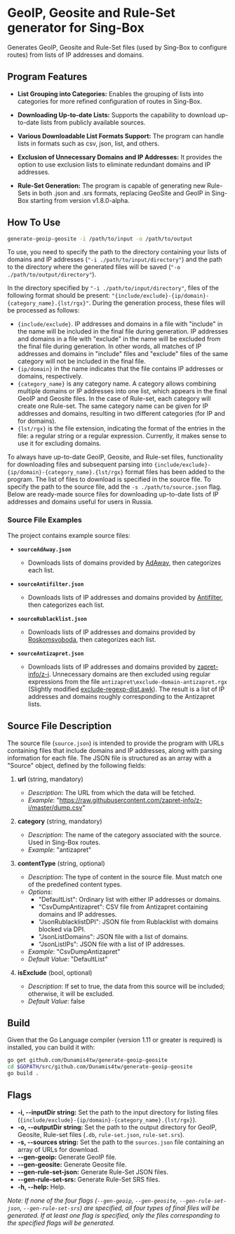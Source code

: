 # GeoIP, Geosite and Rule-Set generator for Sing-Box

Generates GeoIP, Geosite and Rule-Set files (used by Sing-Box to configure routes) from lists of IP addresses and domains.

<!--
# Генератор Geoip и Geosite для Sing-Box

Генерирует файлы GeoIP и Geosite (используются Sing-Box'ом для настройки маршрутов) из списков IP-адресов и доменов.
-->

## Program Features

- **List Grouping into Categories:** Enables the grouping of lists into categories for more refined configuration of routes in Sing-Box.

- **Downloading Up-to-date Lists:** Supports the capability to download up-to-date lists from publicly available sources.

- **Various Downloadable List Formats Support:** The program can handle lists in formats such as csv, json, list, and others.

- **Exclusion of Unnecessary Domains and IP Addresses:** It provides the option to use exclusion lists to eliminate redundant domains and IP addresses.

- **Rule-Set Generation:** The program is capable of generating new Rule-Sets in both .json and .srs formats, replacing GeoSite and GeoIP in Sing-Box starting from version v1.8.0-alpha.

<!-- 
## Возможности программы

- **Группировка списков в категории:** Позволяет объединять списки в категории для более тонкой настройки маршрутов в Sing-Box.

- **Загрузка актуальных списков:** Поддерживает возможность загружать актуальные списки из общедоступных источников.

- **Поддержка различных форматов загружаемых списков:** Программа способна обрабатывать списки в форматах csv, json, list и других.

- **Исключение ненужных доменов и IP-адресов:** Предоставляет возможность использовать списки исключений для исключения избыточных доменов и IP-адресов.

- Генерация Rule-Set: программа способна генерировать новые Rule-Set в форматах .json и .srs (пришли на замену Geosite и GeoIP в Sing-Box начиная с версии v1.8.0-альфа).
-->

## How To Use

```bash
generate-geoip-geosite -i /path/to/input -o /path/to/output
```

To use, you need to specify the path to the directory containing your lists of domains and IP addresses (`"-i ./path/to/input/directory"`) and the path to the directory where the generated files will be saved (`"-o ./path/to/output/directory"`).

In the directory specified by `"-i ./path/to/input/directory"`, files of the following format should be present: `"{include/exclude}-{ip/domain}-{category_name}.{lst/rgx}"`. During the generation process, these files will be processed as follows:

- `{include/exclude}`. IP addresses and domains in a file with "include" in the name will be included in the final file during generation. IP addresses and domains in a file with "exclude" in the name will be excluded from the final file during generation. In other words, all matches of IP addresses and domains in "include" files and "exclude" files of the same category will not be included in the final file.
- `{ip/domain}` in the name indicates that the file contains IP addresses or domains, respectively.
- `{category_name}` is any category name. A category allows combining multiple domains or IP addresses into one list, which appears in the final GeoIP and Geosite files. In the case of Rule-set, each category will create one Rule-set. The same category name can be given for IP addresses and domains, resulting in two different categories (for IP and for domains).
- `{lst/rgx}` is the file extension, indicating the format of the entries in the file: a regular string or a regular expression. Currently, it makes sense to use it for excluding domains.

<!-- 
## Как использовать

Для использования, вам нужно указать путь к каталогу, в котором хранятся ваши списки доменов и ip адресов (`-i ./path/to/input/directory`), и путь к каталогу, куда будут сохраняться генерируемые файлы (`-o ./path/to/output/directory`).
В директории по пути `./path/to/input/directory` должны лежать файлы вида `{include/exclude}-{ip/domain}-{category_name}.{lst/rgx}`, которые во время генерации будут обрабатываться следующим образом:
- IP-адреса и домены в файле с "include" в названии будут включены в итоговый файл во время генерации.
- IP-адреса и домены в файле с "exclude" в названии будут исключены из итогового файла во время генерации. То есть, все совпадения ip-адресов и доменов в "include" файлах и "exclude" файлах одной категории не будут включены в итоговый файл.
- {ip/domain} в названии означает, что файл содержит ip адреса или домены, соотвественно.
- {category_name} - любое имя категории. Категория позволяет объединить несколько доменов или ip-адресов в один список, который фигурирует в итоговых GeoIP и Geosite. В случае с Rule-set, каждая категория создаст один Rule-set. Одно и то же имя категории может быть дано для ip-адресов и для доменов, в итоге всё равно будет две разных категории (для ip и для доменов).
- {lst/rgx} - расширение файла, означает в каком виде представлены записи в файле: обычная строка или регулярное выражение. На данный момент есть смысл использовать для исключения доменов.
-->

To always have up-to-date GeoIP, Geosite, and Rule-set files, functionality for downloading files and subsequent parsing into `{include/exclude}-{ip/domain}-{category_name}.{lst/rgx}` format files has been added to the program. The list of files to download is specified in the source file. To specify the path to the source file, add the `-s ./path/to/source.json` flag. Below are ready-made source files for downloading up-to-date lists of IP addresses and domains useful for users in Russia.

<!--
Для того, чтобы всегда иметь актуальные GeoIP, Geosite и Rule-set'ы, в программу был добавлен функционал скачивания файлов и их последующего парсинга в файлы формата `{include/exclude}-{ip/domain}-{category_name}.{lst/rgx}`. Список файлов, необходимых для скачивания указываются в source-файле. Чтобы указать путь к source-файлу, добавьте флаг `-s ./path/to/source.json`. Ниже представлены уже готовые source-файлы, для скачивания актуальных списков ip-адресов и доменов, полезных для пользователей из РФ.
-->

### Source File Examples

The project contains example source files:

- **`sourceAdAway.json`**
  - Downloads lists of domains provided by [AdAway](https://4pda.to/forum/index.php?showtopic=275091&view=findpost&p=89665467), then categorizes each list.

- **`sourceAntifilter.json`**
  - Downloads lists of IP addresses and domains provided by [Antifilter](https://antifilter.download/), then categorizes each list.

- **`sourceRublacklist.json`**
  - Downloads lists of IP addresses and domains provided by [Roskomsvoboda](https://reestr.rublacklist.net/ru/article/api/), then categorizes each list.

- **`sourceAntizapret.json`**
  - Downloads lists of IP addresses and domains provided by [zapret-info/z-i](https://github.com/zapret-info/z-i). Unnecessary domains are then excluded using regular expressions from the file `antizapret\exclude-domain-antizapret.rgx` (Slightly modified [exclude-regexp-dist.awk](https://bitbucket.org/anticensority/antizapret-pac-generator-light/src/master/config/exclude-regexp-dist.awk)). The result is a list of IP addresses and domains roughly corresponding to the Antizapret lists.

<!--
## Примеры конфигурации

Проект содержит примеры файлов конфигурации:

- **`sourceAdAway.json`**
  - Скачивает списки Доменов, предоставленные [AdAway](https://4pda.to/forum/index.php?showtopic=275091&view=findpost&p=89665467), разбивает каждый из списков на категории.

- **`configAntifilter.json`**
  - Скачивает списки IP-адресов и Доменов, предоставленные [Antifilter](https://antifilter.download/), разбивает каждый из списков на категории.

- **`configRublacklist.json`**
  - Скачивает списки IP-адресов и Доменов, предоставленные [Roskomsvoboda](https://reestr.rublacklist.net/ru/article/api/), разбивает каждый из списков на категории.

- **`configAntizapret.json`**
  - Скачивает списки IP-адресов и Доменов, предоставленные [zapret-info/z-i](https://github.com/zapret-info/z-i). Затем из них исключаются ненужные домены регулярными выражениями из файла `antizapret\exclude-domain-antizapret.rgx` (Немного изменённый [exclude-regexp-dist.awk](https://bitbucket.org/anticensority/antizapret-pac-generator-light/src/master/config/exclude-regexp-dist.awk)). В итоге получается список IP-адресов и Доменов, примерно соотвествующий спискам Antizapret.
-->

## Source File Description

The source file (`source.json`) is intended to provide the program with URLs containing files that include domains and IP addresses, along with parsing information for each file. The JSON file is structured as an array with a "Source" object, defined by the following fields:

1. **url** (string, mandatory)
   - *Description*: The URL from which the data will be fetched.
   - *Example*: "<https://raw.githubusercontent.com/zapret-info/z-i/master/dump.csv>"

2. **category** (string, mandatory)
   - *Description*: The name of the category associated with the source. Used in Sing-Box routes.
   - *Example*: "antizapret"

3. **contentType** (string, optional)
   - *Description*: The type of content in the source file. Must match one of the predefined content types.
   - *Options*:
     - "DefaultList": Ordinary list with either IP addresses or domains.
     - "CsvDumpAntizapret": CSV file from Antizapret containing domains and IP addresses.
     - "JsonRublacklistDPI": JSON file from Rublacklist with domains blocked via DPI.
     - "JsonListDomains": JSON file with a list of domains.
     - "JsonListIPs": JSON file with a list of IP addresses.
   - *Example*: "CsvDumpAntizapret"
   - *Default Value*: "DefaultList"

4. **isExclude** (bool, optional)
   - *Description*: If set to true, the data from this source will be included; otherwise, it will be excluded.
   - *Default Value*: false

## Build

Given that the Go Language compiler (version 1.11 or greater is required) is installed, you can build it with:

```bash
go get github.com/Dunamis4tw/generate-geoip-geosite
cd $GOPATH/src/github.com/Dunamis4tw/generate-geoip-geosite
go build .
```

## Flags

- **-i, --inputDir string:** Set the path to the input directory for listing files (`{include/exclude}-{ip/domain}-{category_name}.{lst/rgx}`).
- **-o, --outputDir string:** Set the path to the output directory for GeoIP, Geosite, Rule-set files (`.db`, `rule-set.json`, `rule-set.srs`).
- **-s, --sources string:** Set the path to the `sources.json` file containing an array of URLs for download.
- **--gen-geoip:** Generate GeoIP file.
- **--gen-geosite:** Generate Geosite file.
- **--gen-rule-set-json:** Generate Rule-Set JSON files.
- **--gen-rule-set-srs:** Generate Rule-Set SRS files.
- **-h, --help:** Help.

*Note: If none of the four flags (`--gen-geoip`, `--gen-geosite`, `--gen-rule-set-json`, `--gen-rule-set-srs`) are specified, all four types of final files will be generated. If at least one flag is specified, only the files corresponding to the specified flags will be generated.*

<!--
*Примечаение: Если ни один из четырёх флагов (`--gen-geoip`, `--gen-geosite`, `--gen-rule-set-json`, `--gen-rule-set-srs`) не указан, будут генерироваться все четыре типа финальных файла. Если указан хотя бы один флаг, то будут генерироваться только те файлы, которые были заданы соответствующими флагами.*
-->
